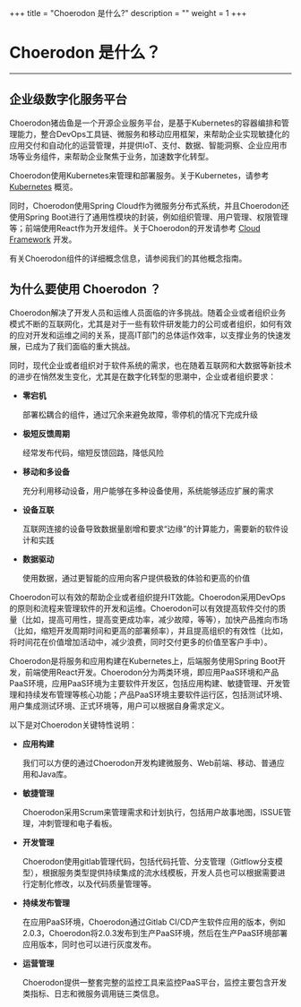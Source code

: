 +++
title = "Choerodon 是什么?"
description = ""
weight = 1
+++

# Choerodon 是什么？
---

## 企业级数字化服务平台

Choerodon猪齿鱼是一个开源企业服务平台，是基于Kubernetes的容器编排和管理能力，整合DevOps工具链、微服务和移动应用框架，来帮助企业实现敏捷化的应用交付和自动化的运营管理，并提供IoT、支付、数据、智能洞察、企业应用市场等业务组件，来帮助企业聚焦于业务，加速数字化转型。

Choerodon使用Kubernetes来管理和部署服务。关于Kubernetes，请参考[Kubernetes](https://kubernetes.io/docs/concepts/overview/what-is-kubernetes/) 概览。

同时，Choerodon使用Spring Cloud作为微服务分布式系统，并且Choerodon还使用Spring Boot进行了通用性模块的封装，例如组织管理、用户管理、权限管理等；前端使用React作为开发组件。关于Choerodon的开发请参考 [Cloud Framework](/docs/microservice-application-framework) 开发。

有关Choerodon组件的详细概念信息，请参阅我们的其他概念指南。

## 为什么要使用 Choerodon ？


Choerodon解决了开发人员和运维人员面临的许多挑战。随着企业或者组织业务模式不断的互联网化，尤其是对于一些有软件研发能力的公司或者组织，如何有效的应对开发和运维之间的关系，提高IT部门的总体运作效率，以支撑业务的快速发展，已成为了我们面临的重大挑战。

同时，现代企业或者组织对于软件系统的需求，也在随着互联网和大数据等新技术的进步在悄然发生变化，尤其是在数字化转型的思潮中，企业或者组织要求：

- **零宕机**

    部署松耦合的组件，通过冗余来避免故障，零停机的情况下完成升级

- **极短反馈周期**

    经常发布代码，缩短反馈回路，降低风险

- **移动和多设备**

    充分利用移动设备，用户能够在多种设备使用，系统能够适应扩展的需求

- **设备互联**

    互联网连接的设备导致数据量剧增和要求“边缘”的计算能力，需要新的软件设计和实践

- **数据驱动**

    使用数据，通过更智能的应用向客户提供极致的体验和更高的价值

Choerodon可以有效的帮助企业或者组织提升IT效能。Choerodon采用DevOps的原则和流程来管理软件的开发和运维。Choerodon可以有效提高软件交付的质量（比如，提高可用性，提高变更成功率，减少故障，等等），加快产品推向市场（比如，缩短开发周期时间和更高的部署频率），并且提高组织的有效性（比如，将时间花在价值增加活动中，减少浪费，同时交付更多的价值至客户手中）。

Choerodon是将服务和应用构建在Kubernetes上，后端服务使用Spring Boot开发，前端使用React开发。Choerodon分为两类环境，即应用PaaS环境和产品PaaS环境，应用PaaS环境为主要软件开发区，包括应用构建、敏捷管理、开发管理和持续发布管理等核心功能；产品PaaS环境主要软件运行区，包括测试环境、用户集成测试环境、正式环境等，用户可以根据自身需求定义。

以下是对Choerodon关键特性说明：

- **应用构建**

    我们可以方便的通过Choerodon开发构建微服务、Web前端、移动、普通应用和Java库。

- **敏捷管理**

    Choerodon采用Scrum来管理需求和计划执行，包括用户故事地图，ISSUE管理，冲刺管理和电子看板。

- **开发管理**

    Choerodon使用gitlab管理代码，包括代码托管、分支管理（Gitflow分支模型），根据服务类型提供持续集成的流水线模板，开发人员也可以根据需要进行定制化修改，以及代码质量管理等。

- **持续发布管理**

    在应用PaaS环境，Choerodon通过Gitlab CI/CD产生软件应用的版本，例如2.0.3，Choerodon将2.0.3发布到生产PaaS环境，然后在生产PaaS环境部署应用版本，同时也可以进行灰度发布。

- **运营管理**

    Choerodon提供一整套完整的监控工具来监控PaaS平台，监控主要包含开发类指标、日志和微服务调用链三类信息。

